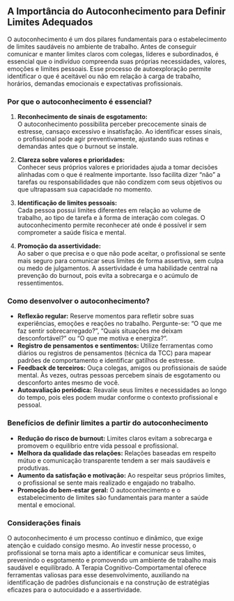 
## A Importância do Autoconhecimento para Definir Limites Adequados

O autoconhecimento é um dos pilares fundamentais para o estabelecimento de limites saudáveis no ambiente de trabalho. Antes de conseguir comunicar e manter limites claros com colegas, líderes e subordinados, é essencial que o indivíduo compreenda suas próprias necessidades, valores, emoções e limites pessoais. Esse processo de autoexploração permite identificar o que é aceitável ou não em relação à carga de trabalho, horários, demandas emocionais e expectativas profissionais.

### Por que o autoconhecimento é essencial?

1. **Reconhecimento de sinais de esgotamento:**  
   O autoconhecimento possibilita perceber precocemente sinais de estresse, cansaço excessivo e insatisfação. Ao identificar esses sinais, o profissional pode agir preventivamente, ajustando suas rotinas e demandas antes que o burnout se instale.

2. **Clareza sobre valores e prioridades:**  
   Conhecer seus próprios valores e prioridades ajuda a tomar decisões alinhadas com o que é realmente importante. Isso facilita dizer “não” a tarefas ou responsabilidades que não condizem com seus objetivos ou que ultrapassam sua capacidade no momento.

3. **Identificação de limites pessoais:**  
   Cada pessoa possui limites diferentes em relação ao volume de trabalho, ao tipo de tarefa e à forma de interação com colegas. O autoconhecimento permite reconhecer até onde é possível ir sem comprometer a saúde física e mental.

4. **Promoção da assertividade:**  
   Ao saber o que precisa e o que não pode aceitar, o profissional se sente mais seguro para comunicar seus limites de forma assertiva, sem culpa ou medo de julgamentos. A assertividade é uma habilidade central na prevenção do burnout, pois evita a sobrecarga e o acúmulo de ressentimentos.

### Como desenvolver o autoconhecimento?

- **Reflexão regular:** Reserve momentos para refletir sobre suas experiências, emoções e reações no trabalho. Pergunte-se: “O que me faz sentir sobrecarregado?”, “Quais situações me deixam desconfortável?” ou “O que me motiva e energiza?”.
- **Registro de pensamentos e sentimentos:** Utilize ferramentas como diários ou registros de pensamentos (técnica da TCC) para mapear padrões de comportamento e identificar gatilhos de estresse.
- **Feedback de terceiros:** Ouça colegas, amigos ou profissionais de saúde mental. Às vezes, outras pessoas percebem sinais de esgotamento ou desconforto antes mesmo de você.
- **Autoavaliação periódica:** Reavalie seus limites e necessidades ao longo do tempo, pois eles podem mudar conforme o contexto profissional e pessoal.

### Benefícios de definir limites a partir do autoconhecimento

- **Redução do risco de burnout:** Limites claros evitam a sobrecarga e promovem o equilíbrio entre vida pessoal e profissional.
- **Melhora da qualidade das relações:** Relações baseadas em respeito mútuo e comunicação transparente tendem a ser mais saudáveis e produtivas.
- **Aumento da satisfação e motivação:** Ao respeitar seus próprios limites, o profissional se sente mais realizado e engajado no trabalho.
- **Promoção do bem-estar geral:** O autoconhecimento e o estabelecimento de limites são fundamentais para manter a saúde mental e emocional.

### Considerações finais

O autoconhecimento é um processo contínuo e dinâmico, que exige atenção e cuidado consigo mesmo. Ao investir nesse processo, o profissional se torna mais apto a identificar e comunicar seus limites, prevenindo o esgotamento e promovendo um ambiente de trabalho mais saudável e equilibrado. A Terapia Cognitivo-Comportamental oferece ferramentas valiosas para esse desenvolvimento, auxiliando na identificação de padrões disfuncionais e na construção de estratégias eficazes para o autocuidado e a assertividade.
```
